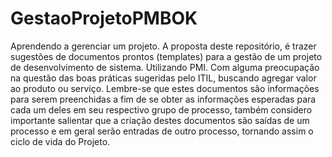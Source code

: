 # GestaoProjetoPMBOK
Aprendendo a gerenciar um projeto.
A proposta deste repositório, é trazer sugestões de documentos prontos (templates) para a gestão de um projeto de desenvolvimento de sistema.
Utilizando PMI. Com alguma preocupação na questão das boas práticas sugeridas pelo ITIL, buscando agregar valor ao produto ou serviço.
Lembre-se que estes documentos são informações para serem preenchidas a fim de se obter as informações esperadas para cada um deles em seu respectivo grupo de processo, também considero importante salientar que a criação destes documentos são saídas de um processo e em geral serão entradas de outro processo, tornando assim o ciclo de vida do Projeto.
